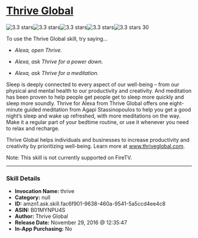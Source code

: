 # [Thrive Global](http://alexa.amazon.com/#skills/amzn1.ask.skill.fac6f901-9638-460a-9541-5a5ccd4ee4c8)
![3.3 stars](../../images/ic_star_black_18dp_1x.png)![3.3 stars](../../images/ic_star_black_18dp_1x.png)![3.3 stars](../../images/ic_star_black_18dp_1x.png)![3.3 stars](../../images/ic_star_half_black_18dp_1x.png)![3.3 stars](../../images/ic_star_border_black_18dp_1x.png) 30

To use the Thrive Global skill, try saying...

* *Alexa, open Thrive.*

* *Alexa, ask Thrive for a power down.*

* *Alexa, ask Thrive for a meditation.*

Sleep is deeply connected to every aspect of our well-being – from our physical and mental health to our productivity and creativity. And meditation has been proven to help people get people get to sleep more quickly and sleep more soundly. Thrive for Alexa from Thrive Global offers one eight-minute guided meditation from Agapi Stassinopoulos to help you get a good night’s sleep and wake up refreshed, with more meditations on the way. Make it a regular part of your bedtime routine, or use it whenever you need to relax and recharge.

Thrive Global helps individuals and businesses to increase productivity and creativity by prioritizing well-being. Learn more at www.thriveglobal.com.
 
Note: This skill is not currently supported on FireTV.

***

### Skill Details

* **Invocation Name:** thrive
* **Category:** null
* **ID:** amzn1.ask.skill.fac6f901-9638-460a-9541-5a5ccd4ee4c8
* **ASIN:** B01MYNPU4S
* **Author:** Thrive Global
* **Release Date:** November 29, 2016 @ 12:35:47
* **In-App Purchasing:** No
